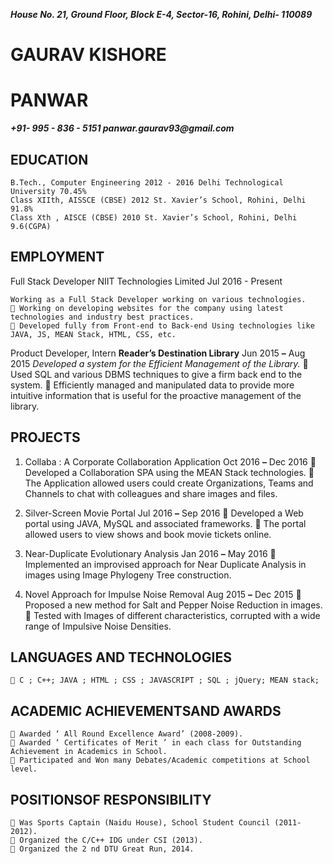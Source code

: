**_House No. 21, Ground Floor,
Block E-4, Sector-16,
Rohini, Delhi- 110089_**

# GAURAV KISHORE
# PANWAR

**_+91- 995 - 836 - 5151
panwar.gaurav93@gmail.com_**

## EDUCATION

```
B.Tech., Computer Engineering 2012 - 2016 Delhi Technological University 70.45%
Class XIIth, AISSCE (CBSE) 2012 St. Xavier’s School, Rohini, Delhi 91.8%
Class Xth , AISCE (CBSE) 2010 St. Xavier’s School, Rohini, Delhi 9.6(CGPA)
```
## EMPLOYMENT

Full Stack Developer NIIT Technologies Limited Jul 2016 - Present

```
Working as a Full Stack Developer working on various technologies.
 Working on developing websites for the company using latest technologies and industry best practices.
 Developed fully from Front-end to Back-end Using technologies like JAVA, JS, MEAN Stack, HTML, CSS, etc.
```
Product Developer, Intern **Reader’s Destination Library** Jun 2015 **–** Aug 2015
_Developed a system for the Efficient Management of the Library._
 Used SQL and various DBMS techniques to give a firm back end to the system.
 Efficiently managed and manipulated data to provide more intuitive information that is useful for the
proactive management of the library.

## PROJECTS

1. Collaba : A Corporate Collaboration Application Oct 2016 **–** Dec 2016
     Developed a Collaboration SPA using the MEAN Stack technologies.
     The Application allowed users could create Organizations, Teams and Channels to chat with colleagues and
       share images and files.

2. Silver-Screen Movie Portal Jul 2016 **–** Sep 2016
 Developed a Web portal using JAVA, MySQL and associated frameworks.
 The portal allowed users to view shows and book movie tickets online.

3. Near-Duplicate Evolutionary Analysis Jan 2016 **–** May 2016
 Implemented an improvised approach for Near Duplicate Analysis in images using Image Phylogeny Tree
construction.

4. Novel Approach for Impulse Noise Removal Aug 2015 **–** Dec 2015
 Proposed a new method for Salt and Pepper Noise Reduction in images.
 Tested with Images of different characteristics, corrupted with a wide range of Impulsive Noise Densities.

## LANGUAGES AND TECHNOLOGIES

```
 C ; C++; JAVA ; HTML ; CSS ; JAVASCRIPT ; SQL ; jQuery; MEAN stack;
```
## ACADEMIC ACHIEVEMENTSAND AWARDS

```
 Awarded ‘ All Round Excellence Award’ (2008-2009).
 Awarded ‘ Certificates of Merit ’ in each class for Outstanding Achievement in Academics in School.
 Participated and Won many Debates/Academic competitions at School level.
```
## POSITIONSOF RESPONSIBILITY

```
 Was Sports Captain (Naidu House), School Student Council (2011-2012).
 Organized the C/C++ IDG under CSI (2013).
 Organized the 2 nd DTU Great Run, 2014.
```


